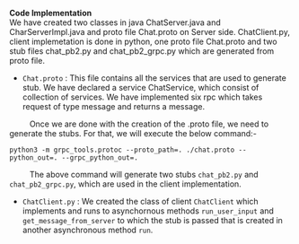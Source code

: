 **Code Implementation**
<br>
We have created two classes in java ChatServer.java and CharServerImpl.java and proto file Chat.proto on Server side. ChatClient.py, client implemetation is done in python, one proto file Chat.proto and two stub files chat_pb2.py and chat_pb2_grpc.py which are generated from proto file.
<br>
- `Chat.proto` : This file contains all the services that are used to generate stub. We have declared a service ChatService, which consist of collection of services. We have implemented six rpc which takes request of type message and returns a message. 

&emsp; &emsp; Once we are done with the creation of the .proto file, we need to generate the stubs. For that, we will execute the below command:-
 ```
 python3 -m grpc_tools.protoc --proto_path=. ./chat.proto --python_out=. --grpc_python_out=.
```
 &emsp; &emsp; The above command will generate two stubs `chat_pb2.py` and `chat_pb2_grpc.py`, which are used in the client implementation.
  
- `ChatClient.py` : We created the class of client `ChatClient` which implements and runs to asynchornous methods `run_user_input` and `get_message_from_server` to which the stub is passed that is created in another asynchronous method `run`.
